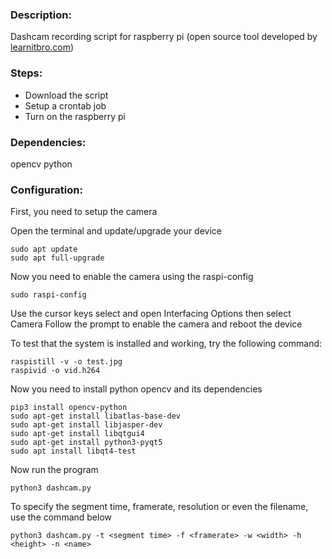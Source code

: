 ### Description: 
Dashcam recording script for raspberry pi (open source tool developed by [learnitbro.com](https://learnitbro.com/))

### Steps:
- Download the script
- Setup a crontab job
- Turn on the raspberry pi

### Dependencies:
opencv
python

### Configuration:
First, you need to setup the camera

Open the terminal and update/upgrade your device
```
sudo apt update
sudo apt full-upgrade
```
Now you need to enable the camera  using the raspi-config
```
sudo raspi-config
```
Use the cursor keys select and open Interfacing Options then select Camera
Follow the prompt to enable the camera and reboot the device

To test that the system is installed and working, try the following command:
```
raspistill -v -o test.jpg
raspivid -o vid.h264
```
Now you need to install python opencv and its dependencies
```
pip3 install opencv-python
sudo apt-get install libatlas-base-dev
sudo apt-get install libjasper-dev
sudo apt-get install libqtgui4
sudo apt-get install python3-pyqt5
sudo apt install libqt4-test
```

Now run the program
```
python3 dashcam.py
```
To specify the segment time, framerate, resolution or even the filename, use the command below
```
python3 dashcam.py -t <segment time> -f <framerate> -w <width> -h <height> -n <name>
```